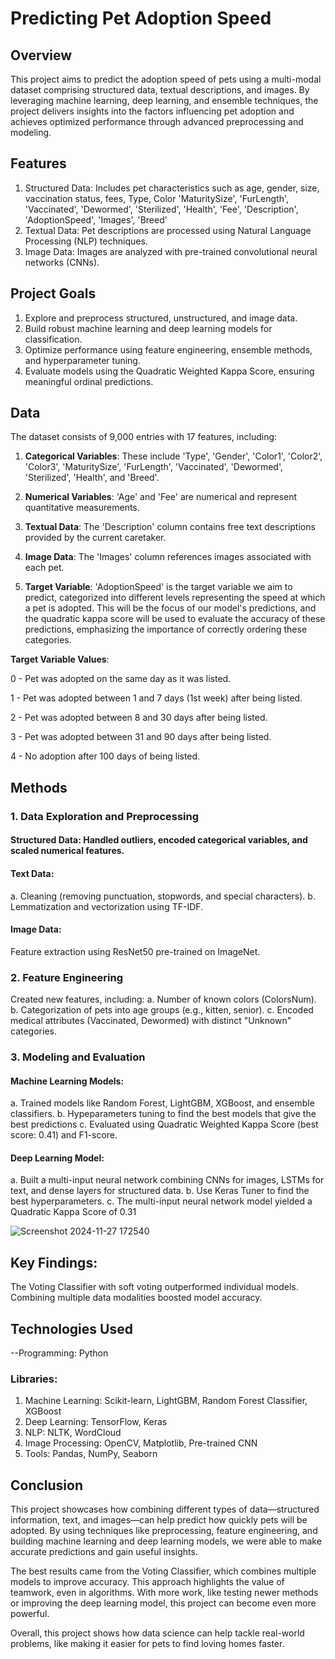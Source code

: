 # Predicting Pet Adoption Speed
## Overview
This project aims to predict the adoption speed of pets using a multi-modal dataset comprising structured data, textual descriptions, and images. By leveraging machine learning, deep learning, and ensemble techniques, the project delivers insights into the factors influencing pet adoption and achieves optimized performance through advanced preprocessing and modeling.

## Features
1. Structured Data: Includes pet characteristics such as age, gender, size, vaccination status, fees, Type, Color 'MaturitySize',
       'FurLength', 'Vaccinated', 'Dewormed', 'Sterilized', 'Health', 'Fee',
       'Description', 'AdoptionSpeed', 'Images', 'Breed'
2.  Textual Data: Pet descriptions are processed using Natural Language Processing (NLP) techniques.
3.  Image Data: Images are analyzed with pre-trained convolutional neural networks (CNNs).

## Project Goals
1. Explore and preprocess structured, unstructured, and image data.
2. Build robust machine learning and deep learning models for classification.
3. Optimize performance using feature engineering, ensemble methods, and hyperparameter tuning.
4. Evaluate models using the Quadratic Weighted Kappa Score, ensuring meaningful ordinal predictions.

## Data
The dataset consists of 9,000 entries with 17 features, including:
1. **Categorical Variables**: These include 'Type', 'Gender', 'Color1', 'Color2', 'Color3', 'MaturitySize', 'FurLength', 'Vaccinated', 'Dewormed', 'Sterilized', 'Health', and 'Breed'. 

2. **Numerical Variables**: 'Age' and 'Fee' are numerical and represent quantitative measurements.

3. **Textual Data**: The 'Description' column contains free text descriptions provided by the current caretaker. 

4. **Image Data**: The 'Images' column references images associated with each pet. 

5. **Target Variable**: 'AdoptionSpeed' is the target variable we aim to predict, categorized into different levels representing the speed at which a pet is adopted. This will be the focus of our model's predictions, and the quadratic kappa score will be used to evaluate the accuracy of these predictions, emphasizing the importance of correctly ordering these categories.

**Target Variable Values**:

0 - Pet was adopted on the same day as it was listed.

1 - Pet was adopted between 1 and 7 days (1st week) after being listed.

2 - Pet was adopted between 8 and 30 days after being listed.

3 - Pet was adopted between 31 and 90 days after being listed.

4 - No adoption after 100 days of being listed.


## Methods 
### 1. Data Exploration and Preprocessing
#### Structured Data: Handled outliers, encoded categorical variables, and scaled numerical features.
#### Text Data:
a. Cleaning (removing punctuation, stopwords, and special characters).
b. Lemmatization and vectorization using TF-IDF.
#### Image Data:
Feature extraction using ResNet50 pre-trained on ImageNet.

### 2. Feature Engineering
Created new features, including:
a. Number of known colors (ColorsNum).
b. Categorization of pets into age groups (e.g., kitten, senior).
c. Encoded medical attributes (Vaccinated, Dewormed) with distinct "Unknown" categories.

### 3. Modeling and Evaluation
#### Machine Learning Models:
a. Trained models like Random Forest, LightGBM, XGBoost, and ensemble classifiers.
b. Hypeparameters tuning to find the best models that give the best predictions
c. Evaluated using Quadratic Weighted Kappa Score (best score: 0.41) and F1-score.

#### Deep Learning Model:
a. Built a multi-input neural network combining CNNs for images, LSTMs for text, and dense layers for structured data.
b. Use Keras Tuner to find the best hyperparameters.
c. The multi-input neural network model yielded a Quadratic Kappa Score of 0.31

![Screenshot 2024-11-27 172540](https://github.com/user-attachments/assets/0e7bb96a-8a89-4c57-807c-615a3191d54e)


## Key Findings:

The Voting Classifier with soft voting outperformed individual models.
Combining multiple data modalities boosted model accuracy.

## Technologies Used
--Programming: Python
### Libraries:
1. Machine Learning: Scikit-learn, LightGBM, Random Forest Classifier, XGBoost
2. Deep Learning: TensorFlow, Keras
3. NLP: NLTK, WordCloud
4. Image Processing: OpenCV, Matplotlib, Pre-trained CNN
5. Tools: Pandas, NumPy, Seaborn

## Conclusion
This project showcases how combining different types of data—structured information, text, and images—can help predict how quickly pets will be adopted. By using techniques like preprocessing, feature engineering, and building machine learning and deep learning models, we were able to make accurate predictions and gain useful insights.

The best results came from the Voting Classifier, which combines multiple models to improve accuracy. This approach highlights the value of teamwork, even in algorithms. With more work, like testing newer methods or improving the deep learning model, this project can become even more powerful.

Overall, this project shows how data science can help tackle real-world problems, like making it easier for pets to find loving homes faster.








